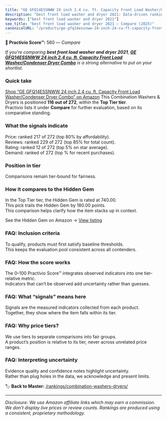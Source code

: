 ```yaml
---
title: "GE GFQ14ESSNWW 24 inch 2.4 cu. ft. Capacity Front Load Washer/Condenser Dryer Combo"
description: "best front load washer and dryer 2021: Data-driven ranking using the Practivio Score™. Positioned by quality, value, demand, findability, momentum."
keywords: ["best front load washer and dryer 2021"]
seo_title: "best front load washer and dryer 2021 — Compare (2025)"
canonicalURL: "/products/ge-gfq14essnww-24-inch-24-cu-ft-capacity-front-load-washercondenser-dryer-combo-B08T5PXB3B/"
---
```


**🛒 Practivio Score™:** 560 — _Compare_


*If you're comparing **best front load washer and dryer 2021**, **[GE GFQ14ESSNWW 24 inch 2.4 cu. ft. Capacity Front Load Washer/Condenser Dryer Combo](https://www.amazon.com/dp/B08T5PXB3B?tag=practivio-20)** is a strong alternative to put on your shortlist.*
### Quick take
[Shop “GE GFQ14ESSNWW 24 inch 2.4 cu. ft. Capacity Front Load Washer/Condenser Dryer Combo” on Amazon](https://www.amazon.com/dp/B08T5PXB3B?tag=practivio-20)
This Combination Washers & Dryers is positioned **116 out of 272**, within the **Top Tier tier**.  
Practivio lists it under **Compare** for further evaluation, based on its comparative standing.

### What the signals indicate
Price: ranked 217 of 272 (top 80% by affordability).  
Reviews: ranked 229 of 272 (top 85% for total count).  
Rating: ranked 12 of 272 (top 5% on star average).  
Demand: ranked  of 272 (top % for recent purchases).

### Position in tier
Comparisons remain tier-bound for fairness.

### How it compares to the Hidden Gem
In the Top Tier tier, the Hidden Gem is rated at 740.00.  
This pick trails the Hidden Gem by 180.00 points.  
This comparison helps clarify how the item stacks up in context.  

See the Hidden Gem on Amazon → [View listing](https://www.amazon.com/dp/B0C72WLSJ1?tag=practivio-20)

### FAQ: Inclusion criteria
To qualify, products must first satisfy baseline thresholds.  
This keeps the evaluation pool consistent across all contenders.

### FAQ: How the score works
The 0–100 Practivio Score™ integrates observed indicators into one tier-relative metric.  
Indicators that can’t be observed add uncertainty rather than guesses.

### FAQ: What “signals” means here
Signals are the measured indicators collected from each product.  
Together, they show where the item falls within its tier.

### FAQ: Why price tiers?
We use tiers to separate comparisons into fair groups.  
A product’s position is relative to its tier, never across unrelated price ranges.

### FAQ: Interpreting uncertainty
Evidence quality and confidence notes highlight uncertainty.  
Rather than plug holes in the data, we acknowledge and present limits.

<!-- Missing template for Compare/CompareWithinPriceClass -->


🏷️ **Back to Master:** [/rankings/combination-washers-dryers/](/rankings/combination-washers-dryers/)

---
_Disclosure: We use Amazon affiliate links which may earn a commission. We don’t display live prices or review counts. Rankings are produced using a consistent, proprietary methodology._
